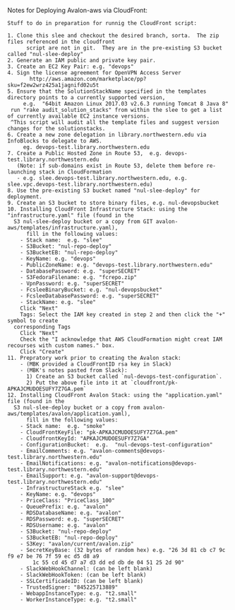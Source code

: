 Notes for Deploying Avalon-aws via CloudFront:

    Stuff to do in preparation for runnig the CloudFront script:

    1. Clone this slee and checkout the desired branch, sorta.  The zip files referenced in the cloudfront
          script are not in git.  They are in the pre-existing S3 bucket called "nul-slee-deploy"
    2. Generate an IAM public and private key pair.
    3. Create an EC2 Key Pair: e.g. "devops"
    4. Sign the license agreement for OpenVPN Access Server
           http://aws.amazon.com/marketplace/pp?sku=f2ew2wrz425a1jagnifd02u5t
    5. Ensure that the SolutionStackName specified in the templates directory points to a currently supported version,
         e.g.  "64bit Amazon Linux 2017.03 v2.6.3 running Tomcat 8 Java 8"
	 run "rake audit_solution_stacks" from within the slee to get a list of currently available EC2 instance versions.
	 ^This script will audit all the template files and suggest version changes for the solutionstacks.
    6. Create a new zone delegation in library.northwestern.edu via InfoBlocks to delegate to AWS.  
         eg. devops-test.library.northwestern.edu
    7. Create a Public Hosted Zone in Route 53,  e.g. devops-test.library.northwestern.edu
       (Note: if sub-domains exist in Route 53, delete them before re-launching stack in CloudFormation
       - e.g. slee.devops-test.library.northwestern.edu, e.g. slee.vpc.devops-test.library.northwestern.edu)
    8. Use the pre-existing S3 bucket named "nul-slee-deploy" for deployment.
    9. Create an S3 bucket to store binary files, e.g. nul-devopsbucket
    10. Installing CloudFront Infrastructure Stack: using the "infrastructure.yaml" file (found in the 
   	  S3 nul-slee-deploy bucket or a copy from GIT avalon-aws/templates/infrastructure.yaml), 
          fill in the following values:
        - Stack name:  e.g. "slee"
        - S3Bucket: "nul-repo-deploy"
        - S3BucketEB: "nul-repo-deploy"
        - KeyName: e.g. "devops"
        - PublicZoneName: e.g. "devops-test.library.northwestern.edu"
        - DatabasePassword: e.g. "superSECRET"
        - S3FedoraFilename: e.g. "fcrepo.zip"
        - VpnPassword: e.g. "superSECRET"
        - FcsleeBinaryBucket: e.g. "nul-devopsbucket"
        - FcsleeDatabasePassword: e.g. "superSECRET"
        - StackName: e.g. "slee"
        Click "Next"
        Tags: Select the IAM key created in step 2 and then click the "+" symbol to create 
	  corresponding Tags
        Click "Next"
        Check the "I acknowledge that AWS CloudFormation might creat IAM recourses with custom names." box.
        Click "Create"
    11. Prepratory work prior to creating the Avalon stack: 
        - (MBK provided a CloudFrontID rsa key in Slack)
        - (MBK's notes pasted from Slack):
          1) Create an S3 bucket called `nul-devops-test-configuration`.
          2) Put the above file into it at `cloudfront/pk-APKAJCMUDOESUFY7Z7GA.pem`
    12. Installing CloudFront Avalon Stack: using the "application.yaml" file (found in the 
   	  S3 nul-slee-deploy bucket or a copy from avalon-aws/templates/avalon/application.yaml), 
          fill in the following values:
        - Stack name:  e.g. "smoke"
        - CloudFrontKeyFile: "pk-APKAJCMUDOESUFY7Z7GA.pem"
        - CloudfrontKeyId: "APKAJCMUDOESUFY7Z7GA"
        - ConfigurationBucket:  e.g.  "nul-devops-test-configuration"
        - EmailComments: e.g. "avalon-comments@devops-test.library.northwestern.edu"
        - EmailNotifications: e.g. "avalon-notifications@devops-test.library.northwestern.edu"
        - EmailSupport: e.g. "avalon-support@devops-test.library.northwestern.edu"
        - InfrastructureStack e.g. "slee"
        - KeyName: e.g. "devops"
        - PriceClass: "PriceClass_100"
        - QueuePrefix: e.g. "avalon"
        - RDSDatabaseName: e.g. "avalon"
        - RDSPassword: e.g. "superSECRET"
        - RDSUsername: e.g. "avalon"
        - S3Bucket: "nul-repo-deploy"
        - S3BucketEB: "nul-repo-deploy"
        - S3Key: "avalon/current/avalon.zip"
        - SecretKeyBase: (32 bytes of random hex) e.g. "26 3d 81 cb c7 9c f9 e7 be 76 7f 59 ec d5 d8 a9 
            1c 55 cd 45 d7 a7 d3 dd ed db de 04 51 25 2d 90"
        - SlackWebHookChannel: (can be left blank)
        - SlackWebHookToken: (can be left blank)
        - SSLCertificadeID: (can be left blank) 
        - TrustedSigner: "845225713889"
        - WebappInstanceType: e.g. "t2.small"
        - WorkerInstanceType: e.g. "t2.small"

